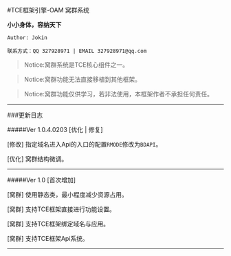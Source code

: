 #TCE框架引擎-OAM 窝群系统

**小小身体，容纳天下**

`Author: Jokin`

`联系方式：QQ 327928971 | EMAIL 327928971@qq.com`

> Notice:窝群系统是TCE核心组件之一。

> Notice:窝群功能无法直接移植到其他框架。

> Notice:窝群功能仅供学习，若非法使用，本框架作者不承担任何责任。

---

###更新日志

#####Ver 1.0.4.0203 [优化 | 修复]

[修改] 指定域名进入Api的入口的配置`RMODE`修改为`BDAPI`。

[优化] 窝群结构微调。

---

#####Ver 1.0 [首次增加]

[窝群] 使用静态类，最小程度减少资源占用。

[窝群] 支持TCE框架直接进行功能设置。

[窝群] 支持TCE框架绑定域名与应用。

[窝群] 支持TCE框架Api系统。

---
